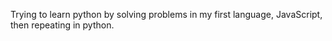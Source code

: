 Trying to learn python by solving problems in my first language, JavaScript, then repeating in python.

